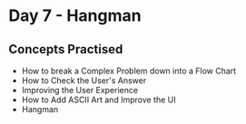 # Day 7 - Hangman
## Concepts Practised
- How to break a Complex Problem down into a Flow Chart
- How to Check the User's Answer
- Improving the User Experience
- How to Add ASCII Art and Improve the UI
- Hangman
